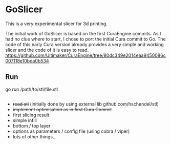 # GoSlicer

This is a very experimental slicer for 3d printing.

The initial work of GoSlicer is based on the first CuraEngine commits.
As I had no clue where to start, I chose to port the initial Cura commit to Go.
The code of this early Cura version already provides a very simple and working slicer and the code of it is easy to read.
https://github.com/Ultimaker/CuraEngine/tree/80dc349e2014eaa9450086c007118e10bda0b534

## Run
go run /path/to/stl/file.stl

##
* ~~read stl~~ (initially done by using external lib github.com/hschendel/stl)
* ~~implement optimisation as in first Cura Commit~~
* first slicing result
* simple infill
* bottom / top layer
* options as parameters / config file (using cobra / viper)
* lots of other things...